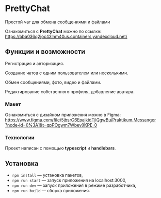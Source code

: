 # PrettyChat

Простой чат для обмена сообщениями и файлами

Ознакомиться с __PrettyChat__  можно по ссылке:
https://bba036q2joc43lnm40us.containers.yandexcloud.net/

## Функции и возможности

Регистрация и авторизация.

Создание чатов с одним пользователем или несколькими.

Обмен сообщениями, фото, видео и файлами.

Редактирование собственного профиля, добавление аватара.

### Макет

Ознакомиться с дизайном приложения можно в Figma: 
https://www.figma.com/file/5jbsrG6EpajkidTjlQgwBu/Praktikum.Messanger?node-id=0%3A1&t=qpPOgwm7Wbev0KPE-0

### Технологии

Проект написан с помощью __typescript__ и __handlebars__.

## Установка

- `npm install`   — установка пакетов,
- `npm run start`     — запуск приложения на localhost:3000,
- `npm run dev`   — запуск приложения в режиме разработчика,
- `npm run build` — сборка приложения.
